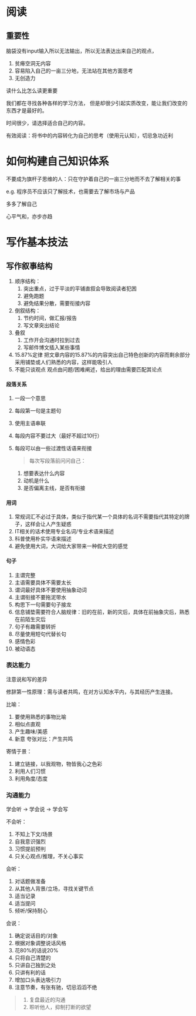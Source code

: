 
# 阅读

## 重要性
脑袋没有input输入所以无法输出，所以无法表达出来自己的观点，
1. 贫瘠空洞无内容
2. 容易陷入自己的一亩三分地，无法站在其他方面思考
3. 无创造力

读什么比怎么读更重要

我们都在寻找各种各样的学习方法， 但是却很少引起实质改变，能让我们改变的东西才是最好的。

时间很少，请选择适合自己的内容。

有效阅读：将书中的内容转化为自己的思考（使用元认知），切忌急功近利

# 如何构建自己知识体系

不要成为旗杆子思维的人：只在守护着自己的一亩三分地而不去了解相关的事

e.g. 程序员不应该只了解技术，也需要去了解市场与产品

多多了解自己

心平气和，亦步亦趋

# 写作基本技法

## 写作叙事结构

1. 顺序结构：
	1. 突出重点，过于平淡的平铺直叙会导致阅读者犯困
	2. 避免跑题
	3. 避免结果分散，需要衔接内容
2. 倒叙结构：
	1. 节约时间，做汇报/报告
	2. 写文章突出结论
3. 叠叙
	1. 工作开会沟通时拉到过去
	2. 写邮件博文插入某些事情
4. 15.87%定律
	把文章内容的15.87%的内容突出自己特色创新的内容而剩余部分采用铺垫或人们熟悉的内容，这样能吸引人
5. 不能只谈观点
	观点由问题/困难阐述，给出的理由需要匹配其论点
####  段落关系

1. 一段一个意思
2. 每段第一句是主题句
3. 使用主语串联
4. 每段内容不要过大（最好不超过10行）
5. 每段可以由一些过渡性话语来衔接

	> 每次写段落前问问自己：
	1. 想要表达什么内容
	2. 动机是什么
	3. 是否偏离主线，是否有衔接

#### 用词

1. 常规词汇不必过于具体，类似于指代某一个具体的名词不需要指代其特定的牌子，这样会让人产生疑惑
2. IT相关的话术使用专业名词/专业术语来描述
3. 科普使用朴实华语来描述
4. 避免使用大词，大词给大家带来一种假大空的感觉

#### 句子
1. 主谓完整
2. 主语需要具体不需要太长
3. 谓词最好具体不要使用抽象动词
4. 主谓衔接不要拖泥带水
5. 构思下一句需要句子接龙
6. 信息铺垫需要符合人脑规律：旧的在前，新的灾后，具体在前抽象灾后，熟悉在前陌生灾后
7. 句子有趣需要转折
8. 尽量使用短句代替长句
9. 感情色彩
10. 被动语态


### 表达能力

注意说和写的差异

修辞第一性原理：需与读者共鸣，在对方认知水平内，与其经历产生连接。

比喻：
1. 要使用熟悉的事物比喻
2. 相似点直观
3. 产生趣味/美感
4. 新意
夸张对比：产生共鸣

寄情于景：
1. 建立链接，以我观物，物皆我心之色彩
2. 利用人们习惯
3. 利用角度/态度

### 沟通能力

学会听 -> 学会说 -> 学会写

不会听：
1. 不知上下文/场景
2. 自我意识强烈
3. 习惯提前预判
4. 只关心观点/推理，不关心事实

会听：
1. 对话题做准备
2. 从其他人背景/立场，寻找关键节点
3. 适当记录
4. 适当提问
5. 倾听/保持耐心

会说：
1. 确定说话目的/对象
2. 根据对象调整说话风格
3. 花80%的话说20%
4. 只将自己清楚的
5. 只讲自己独到之处
6. 只讲有利的话
7. 增加口头表达吸引力
8. 注意节奏，有张有驰，切忌滔滔不绝

> 1. 复盘最近的沟通
> 2. 聆听他人，抑制打断的欲望
